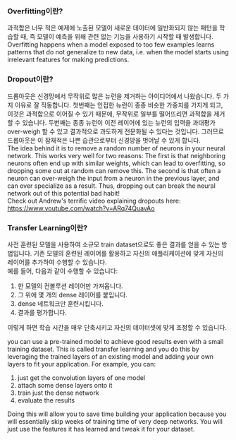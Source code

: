 ### Overfitting이란?

과적합은 너무 적은 예제에 노출된 모델이 새로운 데이터에 일반화되지 않는 패턴을 학습할 때, 즉 모델이 예측을 위해 관련 없는 기능을 사용하기 시작할 때 발생합니다.  
Overfitting happens when a model exposed to too few examples learns patterns that do not generalize to new data, i.e. when the model starts using irrelevant features for making predictions.

### Dropout이란?

드롭아웃은 신경망에서 무작위로 많은 뉴런을 제거하는 아이디어에서 나왔습니다. 두 가지 이유로 잘 작동합니다. 첫번째는 인접한 뉴런이 종종 비슷한 가중치를 가지게 되고, 이것은 과적합으로 이어질 수 있기 때문에, 무작위로 일부를 떨어뜨리면 과적합을 제거할 수 있습니다. 두번째는 종종 뉴런이 이전 레이어에 있는 뉴런의 입력을 과대평가 over-weigh 할 수 있고 결과적으로 과도하게 전문화될 수 있다는 것입니다. 그러므로 드롭아웃은 이 잠재적은 나쁜 습관으로부터 신경망을 벗어날 수 있게 합니다.  
The idea behind it is to remove a random number of neurons in your neural network. This works very well for two reasons: The first is that neighboring neurons often end up with similar weights, which can lead to overfitting, so dropping some out at random can remove this. The second is that often a neuron can over-weigh the input from a neuron in the previous layer, and can over specialize as a result. Thus, dropping out can break the neural network out of this potential bad habit!  
Check out Andrew's terrific video explaining dropouts here: https://www.youtube.com/watch?v=ARq74QuavAo

### Transfer Learning이란?

사전 훈련된 모델을 사용하여 소규모 train dataset으로도 좋은 결과를 얻을 수 있는 방법입니다. 기존 모델의 훈련된 레이어를 활용하고 자신의 애플리케이션에 맞게 자신의 레이어를 추가하여 수행할 수 있습니다.  
예를 들어, 다음과 같이 수행할 수 있습니다:  
1. 한 모델의 컨볼루션 레이어만 가져옵니다.
2. 그 위에 몇 개의 dense 레이어를 붙입니다.
3. dense 네트워크만 훈련시킵니다.
4. 결과를 평가합니다.

이렇게 하면 학습 시간을 매우 단축시키고 자신의 데이터셋에 맞게 조정할 수 있습니다.  

you can use a pre-trained model to achieve good results even with a small training dataset. This is called transfer learning and you do this by leveraging the trained layers of an existing model and adding your own layers to fit your application. For example, you can:  
1. just get the convolution layers of one model
2. attach some dense layers onto it
3. train just the dense network
4. evaluate the results  

Doing this will allow you to save time building your application because you will essentially skip weeks of training time of very deep networks. You will just use the features it has learned and tweak it for your dataset. 
